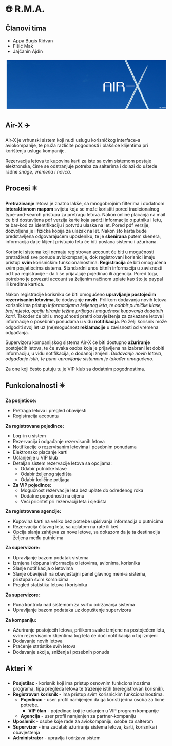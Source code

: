 # :globe_with_meridians: R.M.A.

## Članovi tima
- Appa Bugis Ridvan
- Fišić Mak
- Jajčanin Ajdin

![logo](https://github.com/ooad-2017-2018/Grupa1-R.M.A/blob/master/resursi/logo.png)

## Air-X :airplane:
Air-X je vrhunski sistem koji nudi uslugu korisničkog interface-a aviokompanije, te pruža različite pogodnosti i olakšice klijentima pri korištenju usluga kompanije.

Rezervacija letova te kupovina karti za iste sa ovim sistemom postaje elektronska, čime se odstranjuje potreba za salterima i dolazi do uštede radne *snage, vremena i novca*.

## Procesi :eight_pointed_black_star: 

**Pretrazivanje** letova je znatno lakše, sa mnogobrojnim filterima i dodatnom **interaktivnom mapom** svijeta koja se može koristiti pored tradicionalnog type-and-search pristupa za pretragu letova. Nakon online plaćanja na mail će biti dostavljena pdf verzija karte koja sadrži informacije o putniku i letu, te bar-kod za identifikaciju i potvrdu ulaska na let. Pored pdf verzije, dozvoljena je i fizička kopija za ulazak na let. Nakon što karta bude predstavljena odgovarajućem uposleniku, te je **skenirana** putem skenera, informacija da je klijent pristupio letu će biti poslana sistemu i ažurirana.

Korisnici sistema koji nemaju registrovan account će biti u mogućnosti pretraživati sve ponude aviokompanije, dok registrovani korisnici imaju pristup **svim** korisničkim funkcionalnostima. 
**Registracija** će biti omogućena svim posjetiocima sistema. Standardni unos bitnih informacija u zavisnosti od tipa registracije - da li se prijavljuje pojedinac ili agencija. Pored toga, potrebno je povezati account sa željenim načinom uplate kao što je paypal ili kreditna kartica.

Nakon registracije korisniku će biti omogućeno **upravljanje postojećim rezervisanim letovima**, te dodavanje **novih**. Prilikom dodavanja novih letova korisnik ima pristup *informacijama željenog leta, te odabir putničke klase, broj mjesta, opciju biranja težine prtljaga i mogućnost kupovanja dodatnih karti*. Također će biti u mogućnosti pratiti obavještenja za zakazane letove i informacije o posebnim ponudama u vidu **notifikacija**. Po želji korisnik može odgoditi svoj let uz (ne)mogućnost **reklamacije** u zavisnosti od vremena odgađanja.  

Supervizoru kompanijskog sistema Air-X će biti dostupno **ažuriranje** postojećih letova, te će svaka osoba koja je prijavljena na izabrani let dobiti informaciju, u vidu notifikacija, o dodanoj izmjeni. *Dodavanje novih letova, odgađanje istih, te puno upravljanje sistemom je također omogućeno.*

Za one koji često putuju tu je VIP klub sa dodatnim pogodnostima.

## Funkcionalnosti :eight_pointed_black_star:
**Za posjetioce:**
  - Pretraga letova i pregled obavijesti
  - Registracija accounta
  
**Za registrovane pojedince:**
  - Log-in u sistem
  - Rezervacija i odgađanje rezervisanih letova
  - Notifikacije o rezervisanim letovima i posebnim ponudama
  - Elektronsko plaćanje karti
  - Učlanjenje u VIP klub 
  - Detaljan sistem rezervacije letova sa opcijama:
    - Odabir putničke klase
    - Odabir željenog sjedišta
    - Odabir količine prtljaga
  - **Za VIP pojedince:**
    - Mogućnost rezervacije leta bez uplate do određenog roka
    - Dodatne pogodnosti na cijenu
    - Veći prioritet pri rezervaciji leta i sjedišta
    
**Za registrovane agencije:** 
  - Kupovina karti na veliko bez potrebe upisivanja informacija o putnicima
  - Rezervacija čitavog leta, sa uplatom na rate ili keš
  - Opcija slanja zahtjeva za nove letove, sa dokazom da je ta destinacija željena među putnicima
 
**Za supervizore:**
  - Upravljanje bazom podatak sistema
  - Izmjena i dopuna informacija o letovima, avionima, korisnika
  - Slanje notifikacija o letovima
  - Slanje obavijesti na obavještajni panel glavnog meni-a sistema, pristupan svim korsnicima
  - Pregled statistika letova i korisinika
  
**Za supervizore:**
  - Puna kontrola nad sistemom za svrhu održavanja sistema
  - Upravljanje bazom podataka uz dopuštenje supervizora
  
**Za kompaniju:**
  - Ažuriranje postojećih letova, prilikom svake izmjene na postojećem letu, svim rezervisanim klijentima tog leta će doći notifikacija     o toj izmjeni
  - Dodavanje novih letova
  - Praćenje statistike svih letova
  - Dodavanje akcija, sniženja i posebnih ponuda

## Akteri :eight_pointed_black_star:
- **Posjetilac** - korisnik koji ima pristup osnovnim funkcionalnostima programa, tipa pregleda letova te trazenje istih (neregistrovan korisnik).
- **Registrovan korisnik** - ima pristup svim korisnickim funkcionalnostima.
    - **Pojedinac** - user profil namijenjen da ga koristi jedna osoba za licne potrebe.
        - **VIP član** - pojedinac koji je uclanjen u VIP program kompanije
    - **Agencija** - user profil namjenjen za partner-kompaniju
- **Uposlenik** - osobe koje rade za aviokompaniju, osobe za salterom
- **Supervizor** - ima zadatak ažuriranja sistema letova, karti, korisnika i obavještenja
- **Administrator** - upravlja i održava sistem
